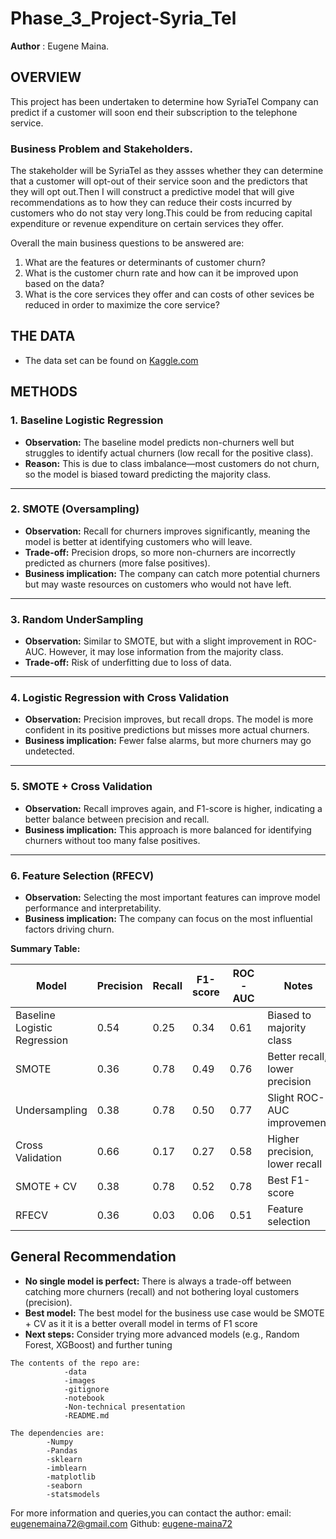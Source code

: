 # Phase_3_Project-Syria_Tel

**Author** : Eugene Maina.

## OVERVIEW

This project has been undertaken to determine how SyriaTel Company can predict if a customer will soon end their subscription to the telephone service.

### Business Problem and Stakeholders.

The stakeholder will be SyriaTel as they assses whether they can determine that a customer will opt-out of their service soon and the predictors that they will opt out.Then I will construct a predictive model that will give recommendations as to how they can reduce their costs incurred by customers who do not stay very long.This could be from reducing capital expenditure or revenue expenditure on certain services they offer.

Overall the main business questions to be answered are:

1. What are the features or determinants of customer churn?
2. What is the customer churn rate and how can it be improved upon based on the data?
3. What is the core services they offer and can costs of other sevices be reduced in order to maximize the core service?

## THE DATA

* The data set can be found on [Kaggle.com](https://www.kaggle.com/datasets/becksddf/churn-in-telecoms-dataset?resource=download)

## METHODS

### 1. **Baseline Logistic Regression**

* **Observation:** The baseline model predicts non-churners well but struggles to identify actual churners (low recall for the positive class).
* **Reason:** This is due to class imbalance—most customers do not churn, so the model is biased toward predicting the majority class.

---

### 2. **SMOTE (Oversampling)**

* **Observation:** Recall for churners improves significantly, meaning the model is better at identifying customers who will leave.
* **Trade-off:** Precision drops, so more non-churners are incorrectly predicted as churners (more false positives).
* **Business implication:** The company can catch more potential churners but may waste resources on customers who would not have left.

---

### 3. **Random UnderSampling**

* **Observation:** Similar to SMOTE, but with a slight improvement in ROC-AUC. However, it may lose information from the majority class.
* **Trade-off:** Risk of underfitting due to loss of data.

---

### 4. **Logistic Regression with Cross Validation**

* **Observation:** Precision improves, but recall drops. The model is more confident in its positive predictions but misses more actual churners.
* **Business implication:** Fewer false alarms, but more churners may go undetected.

---

### 5. **SMOTE + Cross Validation**

* **Observation:** Recall improves again, and F1-score is higher, indicating a better balance between precision and recall.
* **Business implication:** This approach is more balanced for identifying churners without too many false positives.

---

### 6. **Feature Selection (RFECV)**

* **Observation:** Selecting the most important features can improve model performance and interpretability.
* **Business implication:** The company can focus on the most influential factors driving churn.

**Summary Table:**

| Model                        | Precision | Recall | F1-score | ROC-AUC | Notes                        |
|------------------------------|-----------|--------|----------|---------|------------------------------|
| Baseline Logistic Regression |    0.54   |   0.25 |    0.34  |   0.61  | Biased to majority class     |
| SMOTE                        |    0.36   |   0.78 |    0.49  |    0.76 | Better recall, lower precision|
| Undersampling                |   0.38    |   0.78 |    0.50  |   0.77  | Slight ROC-AUC improvement   |
| Cross Validation             |   0.66    |  0.17  |    0.27  |  0.58   | Higher precision, lower recall|
| SMOTE + CV                   |    0.38   |   0.78 |   0.52   |  0.78   | Best F1-score                |
| RFECV                        |    0.36   |   0.03 |    0.06  |  0.51   | Feature selection            |

## **General Recommendation**

* **No single model is perfect:** There is always a trade-off between catching more churners (recall) and not bothering loyal customers (precision).
* **Best model:** The best model for the business use case would be SMOTE + CV as it it is a better overall model in terms of F1 score 
* **Next steps:** Consider trying more advanced models (e.g., Random Forest, XGBoost) and further tuning

```
The contents of the repo are:
            -data
            -images
            -gitignore
            -notebook
            -Non-technical presentation
            -README.md

The dependencies are:
        -Numpy
        -Pandas
        -sklearn
        -imblearn
        -matplotlib
        -seaborn
        -statsmodels
```
For more information and queries,you can contact the author:
        email: [eugenemaina72@gmail.com](mailto:eugenemaina72@gmail.com)
        Github: [eugene-maina72](https://github.com/eugene-maina72)
